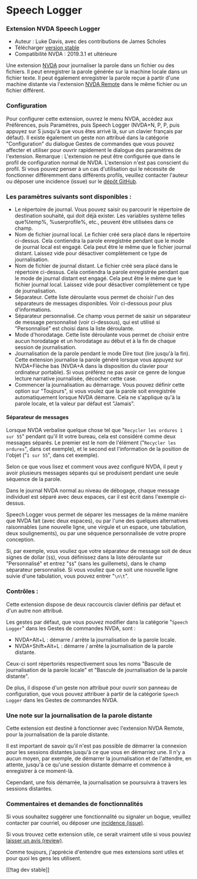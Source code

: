 # Speech Logger #

### Extension NVDA Speech Logger

* Auteur : Luke Davis, avec des contributions de James Scholes
* Télécharger [version stable][1]
* Compatibilité NVDA : 2019.3.1 et ultérieure

Une extension [NVDA][3] pour journaliser la parole dans un fichier ou des
fichiers. Il peut enregistrer la parole générée sur la machine locale dans
un fichier texte. Il peut également enregistrer la parole reçue à partir
d'une machine distante via l'extension [NVDA Remote][5] dans le même fichier
ou un fichier différent.

### Configuration

Pour configurer cette extension, ouvrez le menu NVDA, accédez aux
Préférences, puis Paramètres, puis Speech Logger (NVDA+N, P, P, puis appuyez
sur S jusqu'à que vous êtes arrivé là, sur un clavier français par défaut).
Il existe également un geste non attribué dans la catégorie "Configuration"
du dialogue Gestes de commandes que vous pouvez affecter et utiliser pour
ouvrir rapidement le dialogue des paramètres de l'extension.  Remarque :
L'extension ne peut être configurée que dans le profil de configuration
normal de NVDA. L'extension n'est pas conscient du profil. Si vous pouvez
penser à un cas d'utilisation qui le nécessite de fonctionner différemment
dans différents profils, veuillez contacter l'auteur ou déposer une
incidence (issue) sur le [dépôt GitHub][2].

### Les paramètres suivants sont disponibles :

* Le répertoire de journal. Vous pouvez saisir ou parcourir le répertoire de
  destination souhaité, qui doit déjà exister. Les variables système telles
  que%temp%, %userprofile%, etc., peuvent être utilisées dans ce champ.
* Nom de fichier journal local. Le fichier créé sera placé dans le
  répertoire ci-dessus. Cela contiendra la parole enregistrée pendant que le
  mode de journal local est engagé. Cela peut être le même que le fichier
  journal distant. Laissez vide pour désactiver complètement ce type de
  journalisation.
* Nom de fichier de journal distant. Le fichier créé sera placé dans le
  répertoire ci-dessus. Cela contiendra la parole enregistrée pendant que le
  mode de journal distant est engagé. Cela peut être le même que le fichier
  journal local. Laissez vide pour désactiver complètement ce type de
  journalisation.
* Séparateur. Cette liste déroulante vous permet de choisir l'un des
  séparateurs de messages disponibles. Voir ci-dessous pour plus
  d'informations.
* Séparateur personnalisé. Ce champ vous permet de saisir un séparateur de
  message personnalisé (voir ci-dessous), qui est utilisé si "Personnalisé"
  est choisi dans la liste déroulante.
* Mode d'horodatage. Cette liste déroulante vous permet de choisir entre
  aucun horodatage et un horodatage au début et à la fin de chaque session
  de journalisation.
* Journalisation de la parole pendant le mode Dire tout (lire jusqu'à la
  fin). Cette extension journalise la parole  généré lorsque vous appuyez
  sur NVDA+Flèche bas (NVDA+A dans la disposition du clavier pour ordinateur
  portable). Si vous préférez ne pas avoir ce genre de longue lecture
  narrative journalisée, décocher cette case.
* Commencer la journalisation au démarrage. Vous pouvez définir cette option
  sur "Toujours", si vous voulez que la parole soit enregistrée
  automatiquement lorsque NVDA démarre. Cela ne s'applique qu'à la parole
  locale, et la valeur par défaut est "Jamais".

#### Séparateur de messages

Lorsque NVDA verbalise quelque chose tel que "`Recycler les ordures 1 sur
55`" pendant qu'il lit votre bureau, cela est considéré comme deux messages
séparés.  Le premier est le nom de l'élément ("`Recycler les ordures`", dans
cet exemple), et le second est l'information de la position de l'objet ("`1
sur 55`", dans cet exemple).

Selon ce que vous lisez et comment vous avez configuré NVDA, il peut y avoir
plusieurs messages séparés qui se produisent pendant une seule séquence de
la parole.

Dans le journal NVDA normal au niveau de débogage, chaque message individuel
est séparé avec deux espaces, car il est écrit dans l'exemple ci-dessus.

Speech Logger vous permet de séparer les messages de la même manière que
NVDA fait (avec deux espaces), ou par l'une des quelques alternatives
raisonnables (une nouvelle ligne, une virgule et un espace, une tabulation,
deux soulignements), ou par une séquence personnalisée de votre propre
conception.

Si, par exemple, vous vouliez que votre séparateur de message soit de deux
signes de dollar (`$$`), vous définissez dans la liste déroulante sur
"Personnalisé" et entrez  "`$$`" (sans les guillemets), dans le champ
séparateur personnalisé.  Si vous vouliez que ce soit une nouvelle ligne
suivie d'une tabulation, vous pouvez entrer "`\n\t`".

### Contrôles :

Cette extension dispose de deux raccourcis clavier définis par défaut et
d'un autre non attribué.

Les gestes par défaut, que vous pouvez modifier dans la catégorie "`Speech
Logger`" dans les Gestes de commandes NVDA, sont :

* NVDA+Alt+L : démarre / arrête la journalisation de la parole locale.
* NVDA+Shift+Alt+L : démarre / arrête la journalisation de la parole
  distante.

Ceux-ci sont répertoriés respectivement sous les noms "Bascule de
journalisation de la parole locale" et "Bascule de journalisation de la
parole distante".

De plus, il dispose d'un geste non attribué pour ouvrir son panneau de
configuration, que vous pouvez attribuer à partir de la catégorie `Speech
Logger` dans les Gestes de commandes NVDA.

### Une note sur la journalisation de la parole distante

Cette extension est destiné à fonctionner avec l'extension NVDA Remote, pour
la journalisation de la parole distante.

Il est important de savoir qu'il n'est pas possible de démarrer la connexion
pour les sessions distantes jusqu'à ce que vous en démarriez une. Il n'y a
aucun moyen, par exemple, de démarrer la journalisation et de l'attendre, en
attente, jusqu'à ce qu'une session distante démarre et commence à
enregistrer à ce moment-là.

Cependant, une fois démarrée, la journalisation se poursuivra à travers les
sessions distantes.

### Commentaires et demandes de fonctionnalités

Si vous souhaitez suggérer une fonctionnalité ou signaler un bogue, veuillez
contacter par courriel, ou déposer une [incidence (issue)][2].

Si vous trouvez cette extension utile, ce serait vraiment utile si vous
pouviez [laisser un avis (review)][4].

Comme toujours, j'apprécie d'entendre que mes extensions sont utiles et pour
quoi les gens les utilisent.

[[!tag dev stable]]

[1]: https://www.nvaccess.org/addonStore/legacy?file=speechLogger

[2]: https://github.com/opensourcesys/speechLogger/issues/new

[3]: https://nvaccess.org/

[4]: https://github.com/nvaccess/addon-datastore/discussions/2636

[5]: https://nvdaremote.com/
